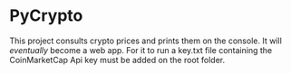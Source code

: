 # PyCrypto

This project consults crypto prices and prints them on the console.
It will *eventually* become a web app.
For it to run a key.txt file containing the CoinMarketCap Api key must be added on the root folder.